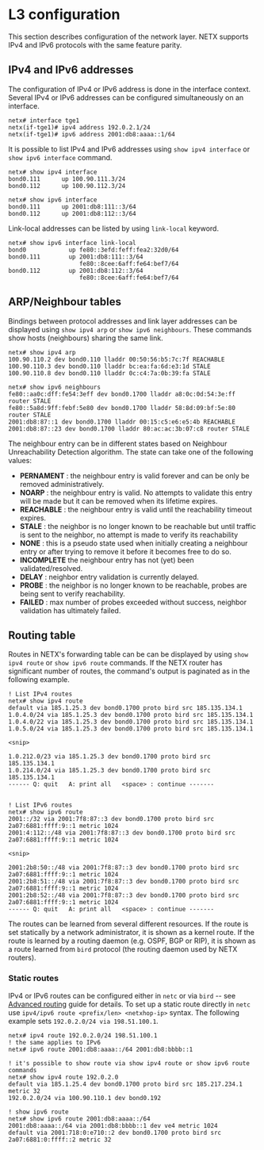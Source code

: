 # L3 configuration #
This section describes configuration of the network layer. NETX supports IPv4 and IPv6 protocols with the same feature parity.

## IPv4 and IPv6 addresses
The configuration of IPv4 or IPv6 address is done in the interface context. Several IPv4 or IPv6 addresses can be configured
simultaneously on an interface.

```
netx# interface tge1
netx(if-tge1)# ipv4 address 192.0.2.1/24
netx(if-tge1)# ipv6 address 2001:db8:aaaa::1/64
```

It is possible to list IPv4 and IPv6 addresses using `show ipv4 interface` or `show ipv6 interface` command. 

```
netx# show ipv4 interface
bond0.111      up 100.90.111.3/24      
bond0.112      up 100.90.112.3/24

netx# show ipv6 interface
bond0.111      up 2001:db8:111::3/64  
bond0.112      up 2001:db8:112::3/64
```

Link-local addresses can be listed by using `link-local` keyword.

```
netx# show ipv6 interface link-local
bond0            up fe80::3efd:feff:fea2:32d0/64 
bond0.111        up 2001:db8:111::3/64  
                    fe80::8cee:6aff:fe64:bef7/64
bond0.112        up 2001:db8:112::3/64
                    fe80::8cee:6aff:fe64:bef7/64
```

## ARP/Neighbour tables

Bindings between protocol addresses and link layer addresses can be displayed using
`show ipv4 arp` or `show ipv6 neighbours`. These commands show hosts (neighbours) sharing 
the same link.

```
netx# show ipv4 arp
100.90.110.2 dev bond0.110 lladdr 00:50:56:b5:7c:7f REACHABLE
100.90.110.3 dev bond0.110 lladdr bc:ea:fa:6d:e3:1d STALE
100.90.110.8 dev bond0.110 lladdr 0c:c4:7a:0b:39:fa STALE

netx# show ipv6 neighbours
fe80::aa0c:dff:fe54:3eff dev bond0.1700 lladdr a8:0c:0d:54:3e:ff router STALE
fe80::5a8d:9ff:febf:5e80 dev bond0.1700 lladdr 58:8d:09:bf:5e:80 router STALE
2001:db8:87::1 dev bond0.1700 lladdr 00:15:c5:e6:e5:4b REACHABLE
2001:db8:87::23 dev bond0.1700 lladdr 80:ac:ac:3b:07:c8 router STALE
```

The neighbour entry can be in different states based on Neighbour Unreachability Detection algorithm. The state can take one of the following values:

* __PERNAMENT__ : the neighbour entry is valid forever and can be only be removed administratively.
* __NOARP__ : the neighbour entry is valid. No attempts to validate this entry will be made but it can be removed when its lifetime expires.
* __REACHABLE__ : the neighbour entry is valid until the reachability timeout expires.
* __STALE__ : the neighbor is no longer known to be reachable but until traffic is sent to the neighbor, no attempt is made to verify its reachability
* __NONE__ : this is a pseudo state used when initially creating a neighbour entry or after trying to remove it before it becomes free to do so.
* __INCOMPLETE__ the neighbour entry has not (yet) been validated/resolved.
* __DELAY__ : neighbor entry validation is currently delayed.
* __PROBE__ : the neighbor is no longer known to be reachable, probes are being sent to verify reachability.
* __FAILED__ : max number of probes exceeded without success, neighbor validation has ultimately failed.

## Routing table
Routes in NETX's forwarding table can be can be displayed by using `show ipv4 route` or `show ipv6 route` commands. If the NETX router has
significant number of routes, the command's output is paginated as in the following example.

```
! List IPv4 routes
netx# show ipv4 route
default via 185.1.25.3 dev bond0.1700 proto bird src 185.135.134.1 
1.0.4.0/24 via 185.1.25.3 dev bond0.1700 proto bird src 185.135.134.1 
1.0.4.0/22 via 185.1.25.3 dev bond0.1700 proto bird src 185.135.134.1 
1.0.5.0/24 via 185.1.25.3 dev bond0.1700 proto bird src 185.135.134.1 

<snip>

1.0.212.0/23 via 185.1.25.3 dev bond0.1700 proto bird src 185.135.134.1 
1.0.214.0/24 via 185.1.25.3 dev bond0.1700 proto bird src 185.135.134.1 
------ Q: quit   A: print all   <space> : continue -------


! List IPv6 routes
netx# show ipv6 route
2001::/32 via 2001:7f8:87::3 dev bond0.1700 proto bird src 2a07:6881:ffff:9::1 metric 1024 
2001:4:112::/48 via 2001:7f8:87::3 dev bond0.1700 proto bird src 2a07:6881:ffff:9::1 metric 1024 

<snip>

2001:2b8:50::/48 via 2001:7f8:87::3 dev bond0.1700 proto bird src 2a07:6881:ffff:9::1 metric 1024 
2001:2b8:51::/48 via 2001:7f8:87::3 dev bond0.1700 proto bird src 2a07:6881:ffff:9::1 metric 1024 
2001:2b8:52::/48 via 2001:7f8:87::3 dev bond0.1700 proto bird src 2a07:6881:ffff:9::1 metric 1024 
------ Q: quit   A: print all   <space> : continue -------
```

The routes can be learned from several different resources. If the route is set statically by a network administrator, it is
shown as a kernel route. If the route is learned by a routing daemon (e.g. OSPF, BGP or RIP), it is shown as a route learned
from `bird` protocol (the routing daemon used by NETX routers). 

### Static routes

IPv4 or IPv6 routes can be configured either in `netc` or via `bird` -- see [Advanced routing](l3-advanced.md) guide for details. To set up
a static route directly in `netc` use `ipv4/ipv6 route <prefix/len> <netxhop-ip>` syntax. The following example sets `192.0.2.0/24 via 198.51.100.1`.

```
netx# ipv4 route 192.0.2.0/24 198.51.100.1
! the same applies to IPv6
netx# ipv6 route 2001:db8:aaaa::/64 2001:db8:bbbb::1

! it's possible to show route via show ipv4 route or show ipv6 route commands
netx# show ipv4 route 192.0.2.0
default via 185.1.25.4 dev bond0.1700 proto bird src 185.217.234.1 metric 32 
192.0.2.0/24 via 100.90.110.1 dev bond0.192 

! show ipv6 route
netx# show ipv6 route 2001:db8:aaaa::/64
2001:db8:aaaa::/64 via 2001:db8:bbbb::1 dev ve4 metric 1024 
default via 2001:718:0:e710::2 dev bond0.1700 proto bird src 2a07:6881:0:ffff::2 metric 32 
``` 
